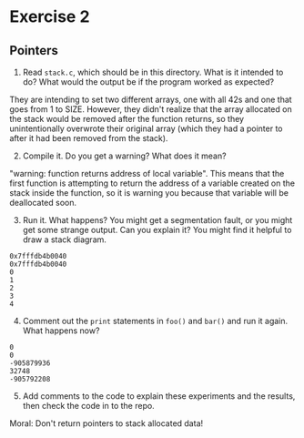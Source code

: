 # Exercise 2
## Pointers


1.  Read `stack.c`, which should be in this directory.  What is it
intended to do?  What would the output be if the program worked as
expected?

They are intending to set two different arrays, one with all 42s and one that goes from 1 to SIZE.
However, they didn't realize that the array allocated on the stack would be removed after the function returns, so they unintentionally
overwrote their original array (which they had a pointer to after it had been removed from the stack).

2.  Compile it.  Do you get a warning?  What does it mean?

"warning: function returns address of local variable". This means that the first function is attempting to return the address of a 
variable created on the stack inside the function, so it is warning you because that variable will be deallocated soon.

3.  Run it.  What happens?  You might get a segmentation fault, or you might get
some strange output.  Can you explain it?  You might find it
helpful to draw a stack diagram.

```
0x7fffdb4b0040
0x7fffdb4b0040
0
1
2
3
4
```

4.  Comment out the `print` statements in `foo()` and `bar()` and run
it again.  What happens now?

```
0
0
-905879936
32748
-905792208
```

5.  Add comments to the code to explain these experiments and the results,
then check the code in to the repo.

Moral: Don't return pointers to stack allocated data!
